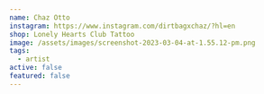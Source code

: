 ```yaml
---
name: Chaz Otto
instagram: https://www.instagram.com/dirtbagxchaz/?hl=en
shop: Lonely Hearts Club Tattoo
image: /assets/images/screenshot-2023-03-04-at-1.55.12-pm.png
tags:
  - artist
active: false
featured: false
---
```

